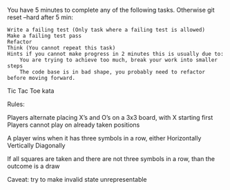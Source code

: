 

You have 5 minutes to complete any of the following tasks. Otherwise git reset –hard after 5 min:

    Write a failing test (Only task where a failing test is allowed)
    Make a failing test pass
    Refactor
    Think (You cannot repeat this task)
    Hints if you cannot make progress in 2 minutes this is usually due to:
        You are trying to achieve too much, break your work into smaller steps
        The code base is in bad shape, you probably need to refactor before moving forward.


Tic Tac Toe kata

Rules:

Players alternate placing X’s and O’s on a 3x3 board,
with X starting first
Players cannot play on already taken positions

A player wins when it has three symbols  in a row, either
Horizontally
Vertically 
Diagonally

If all squares are taken and there are not three symbols in a row, than the outcome is a draw

Caveat: try to make invalid state unrepresentable



